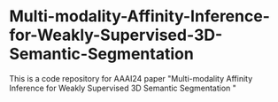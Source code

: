 # Multi-modality-Affinity-Inference-for-Weakly-Supervised-3D-Semantic-Segmentation
This is a  code repository for AAAI24 paper "Multi-modality Affinity Inference for Weakly Supervised 3D Semantic Segmentation "
